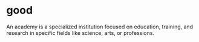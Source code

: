 # good
 An academy is a specialized institution focused on education, training, and research in specific fields like science, arts, or professions. 
